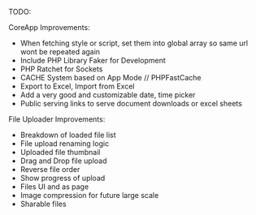 TODO:

CoreApp Improvements:
* When fetching style or script, set them into global array so same url wont be repeated again
* Include PHP Library Faker for Development
* PHP Ratchet for Sockets
* CACHE System based on App Mode // PHPFastCache
* Export to Excel, Import from Excel
* Add a very good and customizable date, time picker
* Public serving links to serve document downloads or excel sheets

File Uploader Improvements:
* Breakdown of loaded file list
* File upload renaming logic
* Uploaded file thumbnail
* Drag and Drop file upload
* Reverse file order
* Show progress of upload
* Files UI and as page
* Image compression for future large scale
* Sharable files